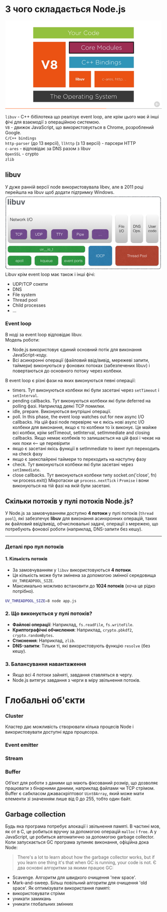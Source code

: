 # З чого складається Node.js
![alt text](./images/nodejsComponents.png)


`libuv` - C++ бібілотека що реалізує event loop, але крім цього має й інші фічі для взаємодії з операційною системою.  
`V8` - движок JavaScript, що використовується в Chrome, розроблений Google.  
`C/C++ bindings`  
`http-parser` (до 13 версії), `llhttp` (з 13 версії) - парсери HTTP  
`c-ares` - відповідає за DNS разом з libuv  
`OpenSSL` - crypto  
`zlib`  

## libuv
У дуже ранній версії node використовувала libev, але в 2011 році перейшла на libuv щоб додати підтримку Windows.
![alt text](./images/libuv.png)
Libuv крім event loop має також і інші фічі:
- UDP/TCP сокети
- DNS
- File system
- Thread pool
- Child processes  
- ...

### Event loop
В ноді за event loop відповідає libuv.   
Модель роботи:
* Node.js використовує єдиний основний потік для виконання JavaScript-коду.
* Всі асинхронні операції (файловий ввід/вивід, мережеві запити, таймери) виконуються у фонових потоках (забезпечених libuv) і повертаються до основного потоку через колбеки.

В event loop є різні фази на яких виконуються певні операції:
- timers. Тут виконуються колбеки які були засетані через `setTimeout` і `setInterval`.
- pending callbacks. Тут виконуються колбеки які були deferred на polling фазі.
Наприклад деякі TCP помилки.
- idle, prepare. Виконуються внутрішні операції.
- poll. In this phase, the event loop watches out for new async I/O callbacks.
На цій фазі node перевіряє чи є якісь нові async I/O колбеки для виконання, якщо є то колбеки то їх виконує.
Це майже всі колбки, крім setTimeout, setInterval, setImmediate and closing callbacks.
Якщо немає колбеків то залишається на цій фазі і чекає на них поки <-- це перевірити
- якщо є засетані якісь функції в setImmediate то івент луп переходить на check фазу
- якщо є заекспайрені таймери то переходить на наступну фазу
- check. Тут виконуються колбеки які були засетані через `setImmediate`.
- close callbacks. Тут виконуються колбеки типу socket.on('close', fn) чи process.exit()
Мікротаски це `process.nextTick` і `Promise` і вони виконуються на тій фазі на якій були засетані.


## Скільки потоків у пулі потоків Node.js?

У Node.js за замовчуванням доступно **4 потоки** у пулі потоків (`thread pool`), які забезпечує **libuv** для виконання асинхронних операцій, таких як файловий ввід/вивід, обчислювальні задачі, операції з мережею, що потребують фонової роботи (наприклад, DNS-запити без кешу).

---

### Деталі про пул потоків

#### 1. **Кількість потоків**
- За замовчуванням у `libuv` використовуються **4 потоки**.
- Ця кількість може бути змінена за допомогою змінної середовища `UV_THREADPOOL_SIZE`.
- Максимально можливо встановити до **1024 потоків** (хоча це рідко потрібно).

```bash
UV_THREADPOOL_SIZE=8 node app.js
```

### 2. Що виконується у пулі потоків?

- **Файлові операції**: Наприклад, `fs.readFile`, `fs.writeFile`.
- **Криптографічні обчислення**: Наприклад, `crypto.pbkdf2`, `crypto.randomBytes`.
- **Стиснення**: Наприклад, `zlib`.
- **DNS-запити**: Тільки ті, які використовують функцію `resolve` (без кешу).

### 3. Балансування навантаження

- Якщо всі 4 потоки зайняті, завдання ставляться в чергу.
- Node.js витягує завдання з черги в міру звільнення потоків.




# Глобальні об'єкти
### Cluster
Кластер дає можливість створювати кілька процесів Node і використовувати доступні ядра процесора.

### Event emitter
### Stream
### Buffer
Обʼєкт для роботи з даними що мають фіксований розмір, що дозволяє працювати з бінарними даними, наприклад файлами чи TCP стрімом.
Buffer є сабкласом джаваскріптовог `Uint8Array`, який може мати елементи зі значенням лише від 0 до 255, тобто один байт.

## Garbage collection
Будь яка програма потребує алокації і звільнення памяті. В частині мов, як от в С, це робиться вручну за допомогою операцій `malloc` і `free`. А у JavaScript, це робиться автоматично за допомогою garbage collector.
Коли запускається GC програма зупиняє виконання, офіційна дока Node:
> There's a lot to learn about how the garbage collector works, but if you learn one thing it's that when GC is running, your code is not.
Є два основні алгоритми за якими працює GC:
- Scavenge. Алгоритм для швидкого очищення 'new space'. 
- Mark-and-sweep. Більш повільний алгоритм для очищення 'old space'.
Як оптимізувати використання памяті:
- використовувати стріми
- уникати замикань
- уникати глобальних змінних



